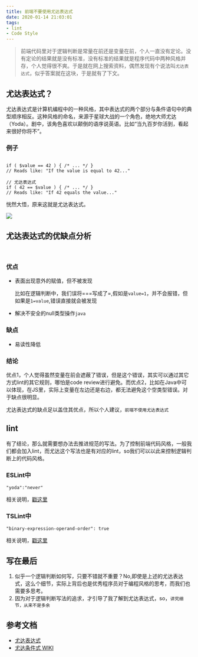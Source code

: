 ```yaml
---
title: 前端不要使用尤达表达式
date: 2020-01-14 21:03:01
tags:
- lint
- Code Style
---
```


> 前端代码里对于逻辑判断是常量在前还是变量在前，个人一直没有定论。没有定论的结果就是没有标准，没有标准的结果就是程序代码中两种风格并存，个人觉得很不爽。于是就在网上搜索资料，偶然发现有个说法叫`尤达表达式`，似乎答案就在这块，于是就有了下文。

## 尤达表达式？
尤达表达式是计算机编程中的一种风格，其中表达式的两个部分与条件语句中的典型顺序相反。这种风格的命名，来源于星球大战的一个角色，绝地大师尤达（Yoda）。剧中，该角色喜欢以颠倒的语序说英语。比如“当九百岁你活到，看起来很好你将不”。  

### 例子
```

if ( $value == 42 ) { /* ... */ }
// Reads like: "If the value is equal to 42..."

// 尤达表达式
if ( 42 == $value ) { /* ... */ }
// Reads like: "If 42 equals the value..."
```

恍然大悟，原来这就是尤达表达式。


![](https://i.imgur.com/9oPH0h7.jpg)


## 尤达表达式的优缺点分析
 
### 优点

- 表面出现意外的赋值，但不被发现

   比如在逻辑判断中，我们误将===写成了=,假如是`value=1`，并不会报错，但如果是`1=value`,错误直接就会被发现

- 解决不安全的null类型操作`java`

### 缺点
- 易读性降低

### 结论

优点1，个人觉得虽然变量在前会遮蔽了错误，但是这个错误，其实可以通过其它方式lint的其它规则，哪怕是code review进行避免。而优点2，比如在Java中可以体现，在JS里，实际上变量在左边还是右边，都无法避免这个空类型错误。对于缺点很明显。

尤达表达式的缺点足以盖住其优点，所以个人建议，`前端不使用尤达表达式`

## lint
有了结论，那么就需要想办法去推进规范的写法。为了控制前端代码风格，一般我们都会加入lint，而尤达这个写法也是有对应的lint，so我们可以以此来控制逻辑判断上的代码风格。

### ESLint中

```
"yoda":"never"
```

相关说明，[戳这里](https://eslint.org/docs/rules/yoda)

### TSLint中

```
"binary-expression-operand-order": true
```

相关说明，[戳这里](https://palantir.github.io/tslint/rules/binary-expression-operand-order/)

## 写在最后

1. 似乎一个逻辑判断如何写，只要不错就不重要？No,即使是上述的尤达表达式，这么个细节，实际上背后也是优秀程序员对于编程风格的思考，而我们也需要多思考。
2. 因为对于逻辑判断写法的追求，才引导了我了解到尤达表达式，so，`讲究细节，从来不是多余`
  
## 参考文档

-  [尤达表达式](https://juejin.im/post/5af29ca751882567382f94c5)  
- [尤达条件式 WIKI](https://zh.wikipedia.org/wiki/%E5%B0%A4%E9%81%94%E6%A2%9D%E4%BB%B6%E5%BC%8F)
